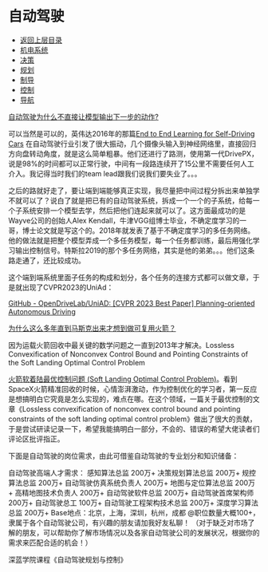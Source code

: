 # 自动驾驶

* [返回上层目录](../README.md)
* [机电系统](electromechanical-systems/electromechanical-systems.md)
* [决策](decision/decision.md)
* [规划](planning/planning.md)
* [制导](guidance/guidance.md)
* [控制](control/control.md)
* [导航](navigation/navigation.md)



[自动驾驶为什么不直接让模型输出下一步的动作?](https://www.zhihu.com/question/598088657/answer/3099636476)

可以当然是可以的，英伟达2016年的那篇[End to End Learning for Self-Driving Cars](https://arxiv.org/pdf/1604.07316.pdf) 在自动驾驶行业引发了很大振动，几个摄像头输入到神经网络里，直接回归方向盘转动角度，就是这么简单粗暴。他们还进行了路测，使用第一代DrivePX，说是98%的时间都可以正常行驶，中间有一段路连续开了15公里不需要任何人工介入。我记得当时我们的team lead跟我们说我们要失业了。。。

之后的路就好走了，要让端到端能够真正实现，我尽量把中间过程分拆出来单独学不就可以了？说白了就是把已有的自动驾驶系统，拆成一个一个的子系统，给每一个子系统安排一个模型去学，然后把他们连起来就可以了。这方面最成功的是Wayve公司的创始人Alex Kendall，牛津VGG组博士毕业，不确定度学习的一哥，博士论文就是写这个的。2018年就发表了基于不确定度学习的多任务网络。他的做法就是把整个模型弄成一个多任务模型，每一个任务都训练，最后用强化学习输出控制信号。特斯拉2019的那个多任务网络，其实是他的弟弟。。。他们这条路走通了，还比较成功。

这个端到端系统里面子任务的构成和划分，各个任务的连接方式都可以做文章，于是就出现了CVPR2023的UniAd：

[GitHub - OpenDriveLab/UniAD: [CVPR 2023 Best Paper] Planning-oriented Autonomous Driving](https://github.com/OpenDriveLab/UniAD)



[为什么这么多年直到马斯克出来才想到做可复用火箭？](https://www.zhihu.com/question/597238433/answer/3080541702)

因为运载火箭回收中最关键的数学问题之一直到2013年才解决。Lossless Convexification of Nonconvex Control Bound and Pointing Constraints of the Soft Landing Optimal Control Problem

[火箭软着陆最优控制问题 (Soft Landing Optimal Control Problem)](https://zhuanlan.zhihu.com/p/673214838)。看到SpaceX火箭精准回收的时候，心情澎湃激动，作为控制优化的学习者，第一反应是想搞明白它究竟是怎么实现的，难点在哪。在这个领域，一篇关于最优控制的文章《Lossless convexification of nonconvex control bound and pointing constraints of the soft landing optimal control problem》做出了很大的贡献，于是尝试研读记录一下，希望我能搞明白一部分，不会的、错误的希望大佬读者们评论区批评指正。





下面是自动驾驶的岗位需求，由此可借鉴自动驾驶的专业划分和知识储备：

自动驾驶高端人才需求：
感知算法总监 200万+
决策规划算法总监 200万+
规控算法总监 200万+
自动驾驶仿真系统负责人 200万+
地图与定位算法总监 200万+
高精地图技术负责人 200万+
自动驾驶软件总监 200万+
自动驾驶首席架构师 200万+
自动驾驶总工 100万+
自动驾驶工程架构技术总监 200万+
深度学习算法总监 200万+
Base地点：北京，上海，深圳，杭州，成都
@职位数量大概100+，隶属于各个自动驾驶公司，有兴趣的朋友请加我好友私聊！
（对于缺乏对市场了解的朋友，可以帮助你了解市场情况以及各家自动驾驶公司的发展状况，根据你的需求来匹配合适的机会！）



深蓝学院课程《自动驾驶规划与控制》

